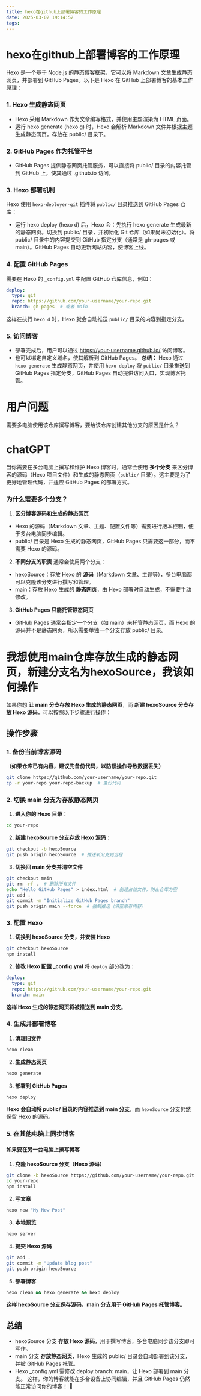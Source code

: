 ```yaml
---
title: hexo在github上部署博客的工作原理
date: 2025-03-02 19:14:52
tags:
---
```



 # hexo在github上部署博客的工作原理 
   
 Hexo 是一个基于 Node.js 的静态博客框架，它可以将 Markdown 文章生成静态网页，并部署到 GitHub Pages。以下是 Hexo 在 GitHub 上部署博客的基本工作原理：

### 1. **Hexo 生成静态网页**

- Hexo 采用 Markdown 作为文章编写格式，并使用主题渲染为 HTML 页面。
- 运行 hexo generate (hexo g) 时，Hexo 会解析 Markdown 文件并根据主题生成静态网页，存放在 public/ 目录下。
### 2. **GitHub Pages 作为托管平台**
<!--more-->
- GitHub Pages 提供静态网页托管服务，可以直接将 public/ 目录的内容托管到 GitHub 上，使其通过 <username>.github.io 访问。
### 3. **Hexo 部署机制**

Hexo 使用 `hexo-deployer-git` 插件将 `public/` 目录推送到 GitHub Pages 仓库：

- 运行 hexo deploy (hexo d) 后，Hexo 会：先执行 hexo generate 生成最新的静态网页。切换到 public/ 目录，并初始化 Git 仓库（如果尚未初始化）。将 public/ 目录中的内容提交到 GitHub 指定分支（通常是 gh-pages 或 main）。GitHub Pages 自动更新网站内容，使博客上线。
### 4. **配置 GitHub Pages**

需要在 Hexo 的 `_config.yml` 中配置 GitHub 仓库信息，例如：

```yaml
deploy:
  type: git
  repo: https://github.com/your-username/your-repo.git
  branch: gh-pages  # 或者 main
```

这样在执行 `hexo d` 时，Hexo 就会自动推送 `public/` 目录的内容到指定分支。

### 5. **访问博客**

- 部署完成后，用户可以通过 https://your-username.github.io/ 访问博客。
- 也可以绑定自定义域名，使其解析到 GitHub Pages。
**总结：**
Hexo 通过 `hexo generate` 生成静态网页，并使用 `hexo deploy` 将 `public/` 目录推送到 GitHub Pages 指定分支，GitHub Pages 自动提供访问入口，实现博客托管。
 # 用户问题 
 需要多电脑使用该仓库撰写博客，要给该仓库创建其他分支的原因是什么？ 
 # chatGPT 
 当你需要在多台电脑上撰写和维护 Hexo 博客时，通常会使用 **多个分支** 来区分博客的源码（Hexo 项目文件）和生成的静态网页（`public/` 目录）。这主要是为了更好地管理代码，并适应 GitHub Pages 的部署方式。

### **为什么需要多个分支？**

1. **区分博客源码和生成的静态网页**
- Hexo 的源码（Markdown 文章、主题、配置文件等）需要进行版本控制，便于多台电脑同步编辑。
- public/ 目录是 Hexo 生成的静态网页，GitHub Pages 只需要这一部分，而不需要 Hexo 的源码。
2. **不同分支的职责**
通常会使用两个分支：
- hexoSource：存放 Hexo 的 **源码**（Markdown 文章、主题等），多台电脑都可以克隆该分支进行撰写和管理。
- main：存放 Hexo 生成的 **静态网页**，由 Hexo 部署时自动生成，不需要手动修改。
3. **GitHub Pages 只能托管静态网页**
- GitHub Pages 通常会指定一个分支（如 main）来托管静态网页，而 Hexo 的源码并不是静态网页，所以需要单独一个分支存放 public/ 目录。

 # 我想使用main仓库存放生成的静态网页，新建分支名为hexoSource，我该如何操作 
 
 
 如果你想 **让 main 分支存放 Hexo 生成的静态网页**，而 **新建 hexoSource 分支存放 Hexo 源码**，可以按照以下步骤进行操作：

## **操作步骤**

### **1. 备份当前博客源码**

**（如果仓库已有内容，建议先备份代码，以防误操作导致数据丢失）**

```sh
git clone https://github.com/your-username/your-repo.git
cp -r your-repo your-repo-backup  # 备份代码
```

### **2. 切换 main 分支为存放静态网页**

1. **进入你的 Hexo 目录**：
```sh
cd your-repo
```
2. **新建 hexoSource 分支存放 Hexo 源码**：
```sh
git checkout -b hexoSource
git push origin hexoSource  # 推送新分支到远程
```
3. **切换回 main 分支并清空文件**
```sh
git checkout main
git rm -rf .  # 删除所有文件
echo "Hello GitHub Pages" > index.html  # 创建占位文件，防止仓库为空
git add .
git commit -m "Initialize GitHub Pages branch"
git push origin main --force  # 强制推送（清空原有内容）
```
### **3. 配置 Hexo**

1. **切换到 hexoSource 分支，并安装 Hexo**
```sh
git checkout hexoSource
npm install
```
2. **修改 Hexo 配置 _config.yml**
将 `deploy` 部分改为：
```yaml
deploy:
  type: git
  repo: https://github.com/your-username/your-repo.git
  branch: main
```
**这样 Hexo 生成的静态网页将被推送到 main 分支**。
### **4. 生成并部署博客**

1. **清理旧文件**
```sh
hexo clean
```
2. **生成静态网页**
```sh
hexo generate
```
3. **部署到 GitHub Pages**
```sh
hexo deploy
```
**Hexo 会自动将 public/ 目录的内容推送到 main 分支**，而 `hexoSource` 分支仍然保留 Hexo 的源码。
### **5. 在其他电脑上同步博客**

#### **如果要在另一台电脑上撰写博客**

1. **克隆 hexoSource 分支（Hexo 源码）**
```sh
git clone -b hexoSource https://github.com/your-username/your-repo.git
cd your-repo
npm install
```
2. **写文章**
```sh
hexo new "My New Post"
```
3. **本地预览**
```sh
hexo server
```
4. **提交 Hexo 源码**
```sh
git add .
git commit -m "Update blog post"
git push origin hexoSource
```
5. **部署博客**
```sh
hexo clean && hexo generate && hexo deploy
```
**这样 hexoSource 分支保存源码，main 分支用于 GitHub Pages 托管博客。**
## **总结**

- hexoSource 分支 **存放 Hexo 源码**，用于撰写博客，多台电脑同步该分支即可写作。
- main 分支 **存放静态网页**，Hexo 生成的 public/ 目录会自动部署到该分支，并被 GitHub Pages 托管。
- Hexo _config.yml 需修改 deploy.branch: main，让 Hexo 部署到 main 分支。
这样，你的博客就能在多台设备上协同编辑，并且 GitHub Pages 仍然能正常访问你的博客！ 🚀